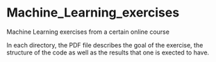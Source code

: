 # Machine_Learning_exercises
Machine Learning exercises from a certain online course

In each directory, the PDF file describes the goal of the exercise, the structure of the code as well as the results that one is exected to have.
